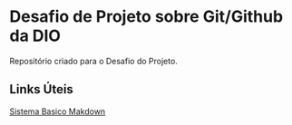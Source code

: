 # Desafio de Projeto sobre Git/Github da DIO
Repositório criado para o Desafio do Projeto.

## Links Úteis
[Sistema Basico Makdown](https://www.markdownguide.org/basic-syntax/)


